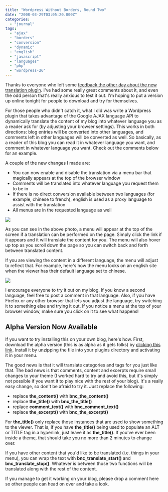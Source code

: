 ```yaml
---
title: "Wordpress Without Borders, Round Two"
date: "2008-03-29T03:05:20.000Z"
categories: 
  - "journal"
tags: 
  - "ajax"
  - "borders"
  - "conversion"
  - "dynamic"
  - "english"
  - "javascript"
  - "languages"
  - "php"
  - "wordpress-26"
---
```


Thanks to everyone who left some [feedback the other day about the new translation plugin](http://www.migratorynerd.com/2008/03/wordpress-without-borders/). I've had some really great comments about it, and even the odd person that's really anxious to test it out. I'm hoping to put a version up online tonight for people to download and try for themselves.

For those people who didn't catch it, what I did was write a Wordpress plugin that takes advantage of the Google AJAX language API to dynamically translate the content of my blog into whatever language you as a reader ask for (by adjusting your browser settings). This works in both directions: blog entries will be converted into other languages, and comments left in other languages will be converted as well. So basically, as a reader of this blog you can read it in whatever language you want, and comment in whatever language you want. Check out the comments below for an example.

A couple of the new changes I made are:

- You can now enable and disable the translation via a menu bar that magically appears at the top of the browser window
- Comments will be translated into whatever language you request them to be in
- If there is no direct conversion available between two languages (for example, chinese to french), english is used as a proxy language to assist with the translation
- All menus are in the requested language as well

![](images/picture-38.png)

As you can see in the above photo, a menu will appear at the top of the screen if a translation can be performed on the page. Simply click the link if it appears and it will translate the content for you. The menu will also hover up top as you scroll down the page so you can switch back and forth between translated content.

If you are viewing the content in a different language, the menu will adjust to reflect that. For example, here's how the menu looks on an english site when the viewer has their default language set to chinese.

![](images/picture-39.png)

I encourage everyone to try it out on my blog. If you know a second language, feel free to post a comment in that language. Also, if you have Firefox or any other browser that lets you adjust the language, try switching it to something else and trying it out. If you notice a menu at the top of your browser window, make sure you click on it to see what happens!

## Alpha Version Now Available

If you want to try installing this on your own blog, here's how. First, download the alpha version (this is as alpha as it gets folks) by [clicking this link](http://www.migratorynerd.com/data/noborders.tar.gz). Install it by unzipping the file into your plugins directory and activating it in your menu.

The good news is that it will translate categories and tags for you just like that. The bad news is that comments, content and excerpts require small changes to your theme (I worked hard to try and avoid this, but it's simply not possible if you want it to play nice with the rest of your blog). It's a really easy change, so don't be afraid to try it. Just replace the following:

- replace **the\_content()** with **bnc\_the\_content()**
- replace **the\_title()** with **bnc\_the\_title()**
- replace **comment\_text()** with **bnc\_comment\_text()**
- replace **the\_excerpt()** with **bnc\_the\_excerpt()**

For **the\_title()** only replace those instances that are used to show something to the viewer. That is, if you have **the\_title()** being used to populate an ALT or TITLE tag in a hyperlink, just leave it as **the\_title()**. If you've ever been inside a theme, that should take you no more than 2 minutes to change over.

If you have other content that you'd like to be translated (i.e. things in your menu), you can wrap the text with **bnc\_translate\_start()** and **bnc\_translate\_stop()**. Whatever is between those two functions will be translated along with the rest of the content.

If you manage to get it working on your blog, please drop a comment here so other people can head on over and take a look.
